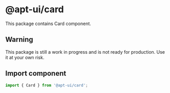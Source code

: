 # @apt-ui/card

This package contains Card component.

## Warning

This package is still a work in progress and is not ready for production. Use it at your own risk.

## Import component

```js
import { Card } from '@apt-ui/card';
```
